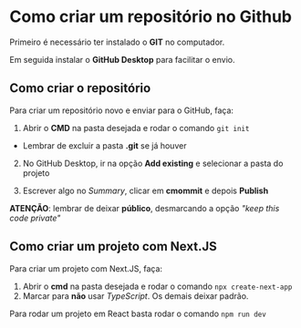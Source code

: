 # Como criar um repositório no Github
Primeiro é necessário ter instalado o __GIT__ no computador.

Em seguida instalar o __GitHub Desktop__ para facilitar o envio.

## Como criar o repositório
Para criar um repositório novo e enviar para o GitHub, faça:
1. Abrir o __CMD__ na pasta desejada e rodar o comando `git init`
- Lembrar de excluir a pasta __.git__ se já houver

2. No GitHub Desktop, ir na opção __Add existing__ e selecionar 
a pasta do projeto

3. Escrever algo no _Summary_, clicar em __cmommit__ e depois __Publish__

__ATENÇÃO__: lembrar de deixar __público__, desmarcando a opção _"keep this code private"_

## Como criar um projeto com Next.JS
Para criar um projeto com Next.JS, faça:
1. Abrir o __cmd__ na pasta desejada e rodar o comando `npx create-next-app`
2. Marcar para __não__ usar _TypeScript_. Os demais deixar padrão.

Para rodar um projeto em React basta rodar o comando `npm run dev`